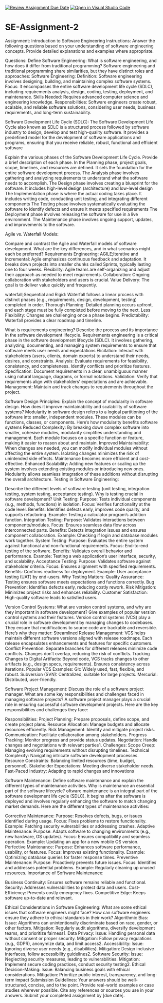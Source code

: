 [![Review Assignment Due Date](https://classroom.github.com/assets/deadline-readme-button-24ddc0f5d75046c5622901739e7c5dd533143b0c8e959d652212380cedb1ea36.svg)](https://classroom.github.com/a/-ucQIGTc)
[![Open in Visual Studio Code](https://classroom.github.com/assets/open-in-vscode-718a45dd9cf7e7f842a935f5ebbe5719a5e09af4491e668f4dbf3b35d5cca122.svg)](https://classroom.github.com/online_ide?assignment_repo_id=15236297&assignment_repo_type=AssignmentRepo)
# SE-Assignment-2
Assignment: Introduction to Software Engineering
Instructions:
Answer the following questions based on your understanding of software engineering concepts. Provide detailed explanations and examples where appropriate.

Questions:
Define Software Engineering:
What is software engineering, and how does it differ from traditional programming?
Software engineering and traditional programming share similarities, but they have distinct roles and approaches:
Software Engineering:
Definition: Software engineering involves designing, building, and maintaining complex software systems.
Focus: It encompasses the entire software development life cycle (SDLC), including requirements analysis, design, coding, testing, deployment, and maintenance.
Skills Needed: Requires advanced computer science and engineering knowledge.
Responsibilities: Software engineers create robust, scalable, and reliable software solutions, considering user needs, business requirements, and long-term sustainability.

Software Development Life Cycle (SDLC):
The Software Development Life Cycle also known as SDLC is a structured process followed by software industry to design, develop and test high-quality software. It provides a predefined model for the development of software applications and programs, ensuring that you receive reliable, robust, functional and efficient software

Explain the various phases of the Software Development Life Cycle. Provide a brief description of each phase.
In the Planning phase, project goals, scope, timelines, and resources are defined. It sets the foundation for the entire software development process.
The Analysis phase involves gathering and analyzing requirements to understand what the software needs to accomplish.
The Design phase involves creating a blueprint for the software. It includes high-level design (architecture) and low-level design
The Implementation phase is where the actual coding takes place. It includes writing code, conducting unit testing, and integrating different components
The Testing phase involves systematically evaluating the software to identify defects and ensure it meets specified requirements
The Deployment phase involves releasing the software for use in a live environment.
The Maintenance phase involves ongoing support, updates, and improvements to the software.

Agile vs. Waterfall Models:

Compare and contrast the Agile and Waterfall models of software development. What are the key differences, and in what scenarios might each be preferred?
Requirements Engineering:
AGILE;Iterative and Incremental: Agile emphasizes continuous feedback and adaptation. It breaks down projects into smaller chunks called Sprints, typically lasting one to four weeks.
Flexibility: Agile teams are self-organizing and adjust their approach as needed to meet requirements.
Collaboration: Ongoing collaboration with stakeholders and users is crucial.
Value Delivery: The goal is to deliver value quickly and frequently.

waterfall;Sequential and Rigid: Waterfall follows a linear process with distinct phases (e.g., requirements, design, development, testing) completed in order.
Thorough Planning: Detailed planning occurs upfront, and each stage must be fully completed before moving to the next.
Less Flexibility: Changes are challenging once a phase begins.
Predictability: Waterfall provides a clear roadmap and timeline.

What is requirements engineering? Describe the process and its importance in the software development lifecycle.
Requirements engineering is a critical phase in the software development lifecycle (SDLC). It involves gathering, analyzing, documenting, and managing system requirements to ensure that software meets user needs and expectations
Elicitation: Interact with stakeholders (users, clients, domain experts) to understand their needs, desires, and constraints.
Analysis: Evaluate requirements for feasibility, consistency, and completeness. Identify conflicts and prioritize features.
Specification: Document requirements in a clear, unambiguous manner using natural language, diagrams, or formal notations.
Validation: Verify that requirements align with stakeholders’ expectations and are achievable.
Management: Maintain and track changes to requirements throughout the project.

Software Design Principles:
Explain the concept of modularity in software design. How does it improve maintainability and scalability of software systems?
Modularity in software design refers to a logical partitioning of the software into smaller, independent modules. These modules can be functions, classes, or components.
Here’s how modularity benefits software systems 
Reduced Complexity:
By breaking down complex software into smaller, cohesive modules, modularity simplifies understanding and management.
Each module focuses on a specific function or feature, making it easier to reason about and maintain.
Improved Maintainability:
When changes are needed, you can modify individual modules without affecting the entire system.
Isolating changes minimizes the risk of unintended side effects.
Maintenance becomes more efficient and cost-effective.
Enhanced Scalability:
Adding new features or scaling up the system involves extending existing modules or introducing new ones.
Modularity allows seamless integration of these additions without disrupting the overall architecture.
Testing in Software Engineering:

Describe the different levels of software testing (unit testing, integration testing, system testing, acceptance testing). Why is testing crucial in software development?
Unit Testing:
Purpose: Tests individual components (e.g., methods, functions) in isolation.
Focus: Verifies functionality at the code level.
Benefits: Identifies defects early, improves code quality, and supports refactoring.
Example: Testing a calculator program’s addition function.
Integration Testing:
Purpose: Validates interactions between components/modules.
Focus: Ensures seamless data flow across interconnected parts.
Benefits: Detects integration issues and ensures component collaboration.
Example: Checking if login and database modules work together.
System Testing:
Purpose: Evaluates the entire system against functional and non-functional requirements.
Focus: End-to-end testing of the software.
Benefits: Validates overall behavior and performance.
Example: Testing a web application’s user interface, security, and scalability.
Acceptance Testing:
Purpose: Validates software against stakeholder criteria.
Focus: Ensures alignment with specified requirements.
Benefits: Confirms readiness for deployment.
Example: User acceptance testing (UAT) by end-users.
Why Testing Matters:
Quality Assurance: Testing ensures software meets expectations and functions correctly.
Bug Prevention: Identifies defects early, reducing costly rework.
Risk Mitigation: Minimizes project risks and enhances reliability.
Customer Satisfaction: High-quality software leads to satisfied users.

Version Control Systems:
What are version control systems, and why are they important in software development? Give examples of popular version control systems and their features.
Version control systems (VCS) play a crucial role in software development by managing changes to codebases. They ensure that modifications to source code are trackable and reversible. Here’s why they matter:
Streamlined Release Management:
VCS helps maintain different software versions aligned with release roadmaps.
Each release encapsulates enhancements and features for specific customers.
Conflict Prevention:
Separate branches for different releases minimize code conflicts.
Changes don’t overlap, reducing the risk of conflicts.
Tracking Changes to Digital Artifacts:
Beyond code, VCS tracks changes to other artifacts (e.g., design specs, requirements).
Ensures consistency across iterations.
Popular VCS Examples:
Git: Widely used, fast, flexible, and robust.
Subversion (SVN): Centralized, suitable for large projects.
Mercurial: Distributed, user-friendly.

Software Project Management:
Discuss the role of a software project manager. What are some key responsibilities and challenges faced in managing software projects?
A software project manager plays a crucial role in ensuring successful software development projects. Here are the key responsibilities and challenges they face:

Responsibilities:
Project Planning: Prepare proposals, define scope, and create project plans.
Resource Allocation: Manage budgets and allocate resources efficiently.
Risk Management: Identify and mitigate project risks.
Communication: Facilitate collaboration among stakeholders.
Progress Tracking: Monitor progress and provide status updates.
Negotiation: Handle changes and negotiations with relevant parties1.
Challenges:
Scope Creep: Managing evolving requirements without disrupting timelines.
Technical Complexity: Navigating intricate software development processes.
Resource Constraints: Balancing limited resources (time, budget, personnel).
Stakeholder Expectations: Meeting diverse stakeholder needs.
Fast-Paced Industry: Adapting to rapid changes and innovations

Software Maintenance:
Define software maintenance and explain the different types of maintenance activities. Why is maintenance an essential part of the software lifecycle?
oftware maintenance is an integral part of the software development life cycle (SDLC). It begins after the software is deployed and involves regularly enhancing the software to match changing market demands. Here are the different types of maintenance activities:

Corrective Maintenance:
Purpose: Resolves defects, bugs, or issues identified during usage.
Focus: Fixes problems to restore functionality.
Example: Patching security vulnerabilities or addressing crashes.
Adaptive Maintenance:
Purpose: Adapts software to changing environments (e.g., new hardware, OS updates).
Focus: Ensures compatibility and seamless operation.
Example: Updating an app for a new mobile OS version.
Perfective Maintenance:
Purpose: Enhances software performance, usability, or features.
Focus: Improves existing functionality.
Example: Optimizing database queries for faster response times.
Preventive Maintenance:
Purpose: Proactively prevents future issues.
Focus: Identifies and addresses potential problems.
Example: Regularly cleaning up unused resources.
Importance of Software Maintenance:

Business Continuity: Ensures software remains reliable and functional.
Security: Addresses vulnerabilities to protect data and users.
Cost-Efficiency: Prevents costly emergency fixes.
Competitive Edge: Keeps software up-to-date and relevant.

Ethical Considerations in Software Engineering:
What are some ethical issues that software engineers might face? How can software engineers ensure they adhere to ethical standards in their work?
Algorithmic Bias:
Issue: Algorithms can unintentionally discriminate based on race, gender, or other factors.
Mitigation: Regularly audit algorithms, diversify development teams, and prioritize fairness1.
Data Privacy:
Issue: Handling personal data without consent or proper security.
Mitigation: Follow privacy regulations (e.g., GDPR), anonymize data, and limit access2.
Accessibility:
Issue: Ignoring diverse user needs (e.g., disabilities).
Mitigation: Design inclusive interfaces, follow accessibility guidelines2.
Software Security:
Issue: Neglecting security measures, leading to vulnerabilities.
Mitigation: Implement secure coding practices, conduct security testing2.
Ethical Decision-Making:
Issue: Balancing business goals with ethical considerations.
Mitigation: Prioritize public interest, transparency, and long-term impact
Submission Guidelines:
Your answers should be well-structured, concise, and to the point.
Provide real-world examples or case studies wherever possible.
Cite any references or sources you use in your answers.
Submit your completed assignment by [due date].

